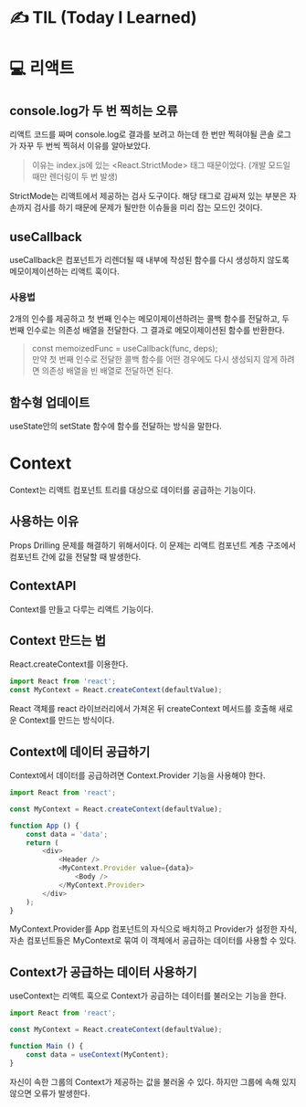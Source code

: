 # ✍ TIL (Today I Learned)

# 💻 리액트
## console.log가 두 번 찍히는 오류
리액트 코드를 짜며 console.log로 결과를 보려고 하는데 한 번만 찍혀야될 콘솔 로그가 자꾸 두 번씩 찍혀서 이유를 알아보았다.
> 이유는 index.js에 있는 <React.StrictMode> 태그 때문이었다. (개발 모드일 때만 렌더링이 두 번 발생)

StrictMode는 리액트에서 제공하는 검사 도구이다. 해당 태그로 감싸져 있는 부분은 자손까지 검사를 하기 때문에 문제가 될만한 이슈들을 미리 잡는 모드인 것이다.

## useCallback
useCallback은 컴포넌트가 리렌더될 때 내부에 작성된 함수를 다시 생성하지 않도록 메모이제이션하는 리액트 훅이다.

### 사용법
2개의 인수를 제공하고 첫 번째 인수는 메모이제이션하려는 콜백 함수를 전달하고, 두 번째 인수로는 의존성 배열을 전달한다. 그 결과로 메모이제이션된 함수를 반환한다.

> const memoizedFunc = useCallback(func, deps);   
만약 첫 번째 인수로 전달한 콜백 함수를 어떤 경우에도 다시 생성되지 않게 하려면 의존성 배열을 빈 배열로 전달하면 된다.

## 함수형 업데이트
useState안의 setState 함수에 함수를 전달하는 방식을 말한다.

# Context
Context는 리액트 컴포넌트 트리를 대상으로 데이터를 공급하는 기능이다.

## 사용하는 이유
Props Drilling 문제를 해결하기 위해서이다. 이 문제는 리액트 컴포넌트 계층 구조에서 컴포넌트 간에 값을 전달할 때 발생한다.

## ContextAPI
Context를 만들고 다루는 리액트 기능이다.

## Context 만드는 법
React.createContext를 이용한다.
```javascript
import React from 'react';
const MyContext = React.createContext(defaultValue);
```
React 객체를 react 라이브러리에서 가져온 뒤 createContext 메서드를 호출해 새로운 Context를 만드는 방식이다.

## Context에 데이터 공급하기
Context에서 데이터를 공급하려면 Context.Provider 기능을 사용해야 한다.
```javascript
import React from 'react';

const MyContext = React.createContext(defaultValue);

function App () {
    const data = 'data';
    return (
        <div>
            <Header />
            <MyContext.Provider value={data}>
                <Body />        
            </MyContext.Provider>        
        </div>
    );
}
```
MyContext.Provider를 App 컴포넌트의 자식으로 배치하고 Provider가 설정한 자식, 자손 컴포넌트들은 MyContext로 묶여 이 객체에서 공급하는 데이터를 사용할 수 있다.

## Context가 공급하는 데이터 사용하기
useContext는 리액트 훅으로 Context가 공급하는 데이터를 불러오는 기능을 한다.

```javascript
import React from 'react';

const MyContext = React.createContext(defaultValue);

function Main () {
    const data = useContext(MyContent);
}
```
자신이 속한 그룹의 Context가 제공하는 값을 불러올 수 있다. 하지만 그룹에 속해 있지 않으면 오류가 발생한다.